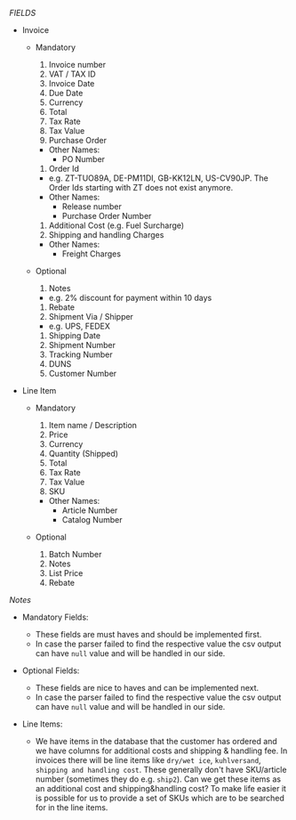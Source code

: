 *FIELDS*

* Invoice
  * Mandatory
    1. Invoice number
    1. VAT / TAX ID
    1. Invoice Date
    1. Due Date
    1. Currency
    1. Total
    1. Tax Rate
    1. Tax Value
    1. Purchase Order
      - Other Names:
        - PO Number
    1. Order Id
      - e.g. ZT-TUO89A, DE-PM11DI, GB-KK12LN, US-CV90JP. The Order Ids starting with ZT does not exist anymore.
      - Other Names:
        - Release number
        - Purchase Order Number
    1. Additional Cost (e.g. Fuel Surcharge)
    1. Shipping and handling Charges
      * Other Names:
        - Freight Charges

  * Optional
    1. Notes
      - e.g. 2% discount for payment within 10 days
    1. Rebate
    1. Shipment Via / Shipper
      - e.g. UPS, FEDEX
    1. Shipping Date
    1. Shipment Number
    1. Tracking Number
    1. DUNS
    1. Customer Number


* Line Item
  * Mandatory
    1. Item name / Description
    1. Price
    1. Currency
    1. Quantity (Shipped)
    1. Total
    1. Tax Rate
    1. Tax Value
    1. SKU
      - Other Names:
        - Article Number
        - Catalog Number

  * Optional

    1. Batch Number
    1. Notes
    1. List Price
    1. Rebate

*Notes*
  - Mandatory Fields:
    - These fields are must haves and should be implemented first.
    - In case the parser failed to find the respective value the csv output can have `null` value and will be handled in our side.

  - Optional Fields:
    - These fields are nice to haves and can be implemented next.
    - In case the parser failed to find the respective value the csv output can have `null` value and will be handled in our side.

  - Line Items:
    - We have items in the database that the customer has ordered and we have columns for additional costs and shipping & handling fee. In invoices there will be line items like `dry/wet ice`, `kuhlversand`, `shipping and handling cost`. These generally don't have SKU/article number (sometimes they do e.g. `ship2`). Can we get these items as an additional cost and shipping&handling cost? To make life easier it is possible for us to provide a set of SKUs which are to be searched for in the line items. 
